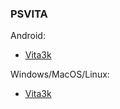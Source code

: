 ### PSVITA

Android:
- [Vita3k](https://vita3k.org)

Windows/MacOS/Linux:
- [Vita3k](https://vita3k.org)
